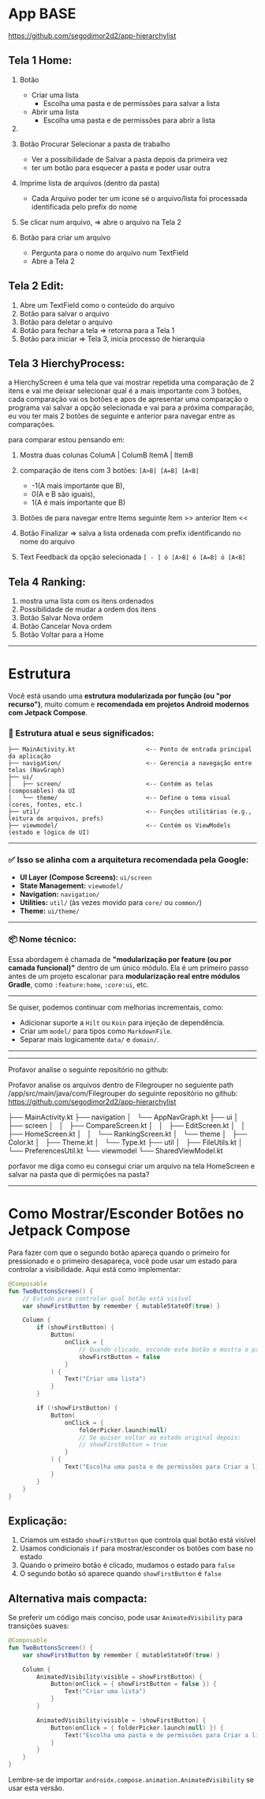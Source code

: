 # App BASE

https://github.com/segodimor2d2/app-hierarchylist

## Tela 1 Home: 
1. Botão 
    - Criar uma lista
        - Escolha uma pasta e de permissões para salvar a lista
    - Abrir uma lista
        - Escolha  uma pasta e de permissões para abrir a lista

2. 


1. Botão Procurar Selecionar a pasta de trabalho
    - Ver a possibilidade de Salvar a pasta depois da primeira vez
    - ter um botão para esquecer a pasta e poder usar outra
2. Imprime lista de arquivos (dentro da pasta)
    - Cada Arquivo poder ter um ícone sé o arquivo/lista foi processada identificada pelo prefix do nome
3. Se clicar num arquivo, => abre o arquivo na Tela 2
4. Botão para criar um arquivo
    - Pergunta para o nome do arquivo num TextField
    - Abre a Tela 2

## Tela 2 Edit:
1. Abre um TextField como o conteúdo do arquivo
2. Botão para salvar o arquivo
3. Botão para deletar o arquivo
4. Botão para fechar a tela => retorna para a Tela 1
5. Botão para iniciar => Tela 3, inicia processo de hierarquia


## Tela 3 HierchyProcess:
a HierchyScreen é uma tela que vai mostrar repetida uma comparação de 2 itens e vai me deixar selecionar qual é a mais importante com 3 botões,
cada comparação vai os botões e apos de apresentar uma comparação o programa vai salvar a opção selecionada e vai para a próxima comparação,
eu vou ter mais 2 botões de seguinte e anterior para navegar entre as comparações.

para comparar estou pensando em:
1. Mostra duas colunas
    ColumA | ColumB
     ItemA | ItemB

2. comparação de itens com 3 botões:
    `[A>B] [A=B] [A<B]`

    - -1(A mais importante que B),
    -  0(A e B são iguais),
    -  1(A é mais importante que B)

3. Botões de para navegar entre Items
    seguinte Item >>
    anterior Item <<

4. Botão Finalizar => 
    salva a lista ordenada com prefix identificando no nome do arquivo

5. Text Feedback da opção selecionada
    `[ - ] ó [A>B] ó [A=B] ó [A<B]`





## Tela 4 Ranking:
1. mostra uma lista com os itens ordenados
2. Possibilidade de mudar a ordem dos itens
3. Botão Salvar Nova ordem
4. Botão Cancelar Nova ordem
5. Botão Voltar para a Home


---

# Estrutura

Você está usando uma **estrutura modularizada por função (ou "por recurso")**, muito comum e **recomendada em projetos Android modernos com Jetpack Compose**.

### 📁 Estrutura atual e seus significados:

```
├── MainActivity.kt                    <-- Ponto de entrada principal da aplicação
├── navigation/                        <-- Gerencia a navegação entre telas (NavGraph)
├── ui/
│   ├── screen/                        <-- Contém as telas (composables) da UI
│   └── theme/                         <-- Define o tema visual (cores, fontes, etc.)
├── util/                              <-- Funções utilitárias (e.g., leitura de arquivos, prefs)
├── viewmodel/                         <-- Contém os ViewModels (estado e lógica de UI)
```

---

### ✅ Isso se alinha com a arquitetura recomendada pela Google:

* **UI Layer (Compose Screens):** `ui/screen`
* **State Management:** `viewmodel/`
* **Navigation:** `navigation/`
* **Utilities:** `util/` (às vezes movido para `core/` ou `common/`)
* **Theme:** `ui/theme/`

---

### 📦 Nome técnico:

Essa abordagem é chamada de **"modularização por feature (ou por camada funcional)"** dentro de um único módulo. Ela é um primeiro passo antes de um projeto escalonar para **modularização real entre módulos Gradle**, como `:feature:home`, `:core:ui`, etc.

---

Se quiser, podemos continuar com melhorias incrementais, como:

* Adicionar suporte a `Hilt` ou `Koin` para injeção de dependência.
* Criar um `model/` para tipos como `MarkdownFile`.
* Separar mais logicamente `data/` e `domain/`.

---











---

Profavor analise o seguinte repositório no github:

Profavor analise os arquivos dentro de Filegrouper no seguiente path /app/src/main/java/com/Filegrouper do seguinte repositório no github:
https://github.com/segodimor2d2/app-hierarchylist


├── MainActivity.kt
├── navigation
│   └── AppNavGraph.kt
├── ui
│   ├── screen
│   │   ├── CompareScreen.kt
│   │   ├── EditScreen.kt
│   │   ├── HomeScreen.kt
│   │   └── RankingScreen.kt
│   └── theme
│       ├── Color.kt
│       ├── Theme.kt
│       └── Type.kt
├── util
│   ├── FileUtils.kt
│   └── PreferencesUtil.kt
└── viewmodel
    └── SharedViewModel.kt

porfavor me diga como eu consegui criar um arquivo na tela HomeScreen e salvar na pasta que di permições na pasta?

---

# Como Mostrar/Esconder Botões no Jetpack Compose

Para fazer com que o segundo botão apareça quando o primeiro for pressionado e o primeiro desapareça, você pode usar um estado para controlar a visibilidade. Aqui está como implementar:

```kotlin
@Composable
fun TwoButtonsScreen() {
    // Estado para controlar qual botão está visível
    var showFirstButton by remember { mutableStateOf(true) }

    Column {
        if (showFirstButton) {
            Button(
                onClick = {
                    // Quando clicado, esconde este botão e mostra o próximo
                    showFirstButton = false
                }
            ) {
                Text("Criar uma lista")
            }
        }

        if (!showFirstButton) {
            Button(
                onClick = { 
                    folderPicker.launch(null) 
                    // Se quiser voltar ao estado original depois:
                    // showFirstButton = true
                }
            ) {
                Text("Escolha uma pasta e de permissões para Criar a lista")
            }
        }
    }
}
```

## Explicação:

1. Criamos um estado `showFirstButton` que controla qual botão está visível
2. Usamos condicionais `if` para mostrar/esconder os botões com base no estado
3. Quando o primeiro botão é clicado, mudamos o estado para `false`
4. O segundo botão só aparece quando `showFirstButton` é `false`

## Alternativa mais compacta:

Se preferir um código mais conciso, pode usar `AnimatedVisibility` para transições suaves:

```kotlin
@Composable
fun TwoButtonsScreen() {
    var showFirstButton by remember { mutableStateOf(true) }

    Column {
        AnimatedVisibility(visible = showFirstButton) {
            Button(onClick = { showFirstButton = false }) {
                Text("Criar uma lista")
            }
        }

        AnimatedVisibility(visible = !showFirstButton) {
            Button(onClick = { folderPicker.launch(null) }) {
                Text("Escolha uma pasta e de permissões para Criar a lista")
            }
        }
    }
}
```

Lembre-se de importar `androidx.compose.animation.AnimatedVisibility` se usar esta versão.
